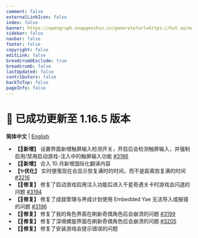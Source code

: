 ```yaml
---
comment: false
externalLinkIcon: false
index: false
banner: https://opengraph.snapgenshin.cn/generate?url=https://hut.ao/en/statements/update-log.html
sidebar: false
navbar: false
footer: false
copyright: false
editLink: false
breadcrumbExclude: true
breadcrumb: false
lastUpdated: false
contributors: false
backToTop: false
pageInfo: false
---
```


# 🎉 已成功更新至 1.16.5 版本

**简体中文** | [English](/en/statements/latest.html)

- **【🎉新增】** 设置界面新增触屏输入检测开关，开启后会检测触屏输入，并强制启用/禁用启动游戏-注入中的触屏输入功能 [#3186](https://github.com/DGP-Studio/Snap.Hutao/issues/3186)
- **【🎉新增】** 合入 10 月新增国际化翻译内容
- **【✨优化】** 实时便笺现在会显示恢复满时的时间，而不是距离恢复满的时间 [#3216](https://github.com/DGP-Studio/Snap.Hutao/issues/3216)
- **【🔨修复】** 修复了启动游戏启用注入功能后进入千星奇遇关卡时游戏会闪退的问题 [#3194](https://github.com/DGP-Studio/Snap.Hutao/issues/3194)
- **【🔨修复】** 修复了成就管理与养成计划使用 Embedded Yae 无法导入或报错的问题 [#3196](https://github.com/DGP-Studio/Snap.Hutao/issues/3196)
- **【🔨修复】** 修复了我的角色界面在刷新奇偶角色后会崩溃的问题 [#3199](https://github.com/DGP-Studio/Snap.Hutao/issues/3199)
- **【🔨修复】** 修复了深境螺旋界面在刷新奇偶角色后会崩溃的问题 [#3205](https://github.com/DGP-Studio/Snap.Hutao/issues/3205)
- **【🔨修复】** 修复了安装游戏会提示错误的问题
